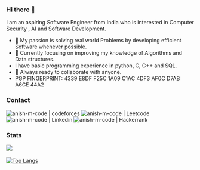 ### Hi there 👋

<!--
**Anish-M-code/anish-m-code** is a ✨ _special_ ✨ repository because its `README.md` (this file) appears on your GitHub profile.

Here are some ideas to get you started:

- 🔭 I’m currently working on ...
- 🌱 I’m currently learning ...
- 👯 I’m looking to collaborate on ...
- 🤔 I’m looking for help with ...
- 💬 Ask me about ...
- 📫 How to reach me: ...
- 😄 Pronouns: ...
- ⚡ Fun fact: ...
-->
I am an aspiring Software Engineer from India who is interested in Computer Security , AI and Software Development.
- 🔭 My passion is solving real world Problems by developing efficient Software whenever possible.
- 🌱 Currently focusing on improving my knowledge of Algorithms and Data structures. 
- I have basic programming experience in python, C, C++ and SQL.
- 👯 Always ready to collaborate with anyone.
- PGP FINGERPRINT: 4339 E8DF F25C 1A09 C1AC 4DF3 AF0C D7AB A6CE 44A2

### Contact
[<img align="left" alt="anish-m-code | codeforces "  src="https://img.shields.io/badge/Codeforces-445f9d?style=for-the-badge&logo=Codeforces&logoColor=white" />](https://codeforces.com/profile/anish-m-code)
[<img align="left" alt="anish-m-code | Leetcode " src="https://img.shields.io/badge/LeetCode-000000?style=for-the-badge&logo=LeetCode&logoColor=#d16c06" />](https://leetcode.com/Anish-M-code/)
[<img align="left" alt="anish-m-code | Linkedin " src="https://img.shields.io/badge/linkedin-%230077B5.svg?style=for-the-badge&logo=linkedin&logoColor=white" />](https://in.linkedin.com/in/anish-m-code)
[<img align="left" alt="anish-m-code | Hackerrank " src="https://img.shields.io/badge/-Hackerrank-2EC866?style=for-the-badge&logo=HackerRank&logoColor=white" />](https://www.hackerrank.com/aneesh25861)

<br><br>
### Stats
<img align="left" src="https://github-readme-stats.vercel.app/api?username=anish-m-code&show_icons=true&theme=tokyonight" /> <br><br>
[![Top Langs](https://github-readme-stats.vercel.app/api/top-langs/?username=anish-m-code&hide=Shell,Makefile)](https://github.com/anish-m-code)

